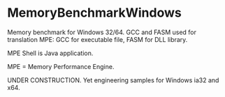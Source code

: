 # MemoryBenchmarkWindows

Memory benchmark for Windows 32/64.
GCC and FASM used for translation MPE:
GCC for executable file, FASM for DLL library.

MPE Shell is Java application.

MPE = Memory Performance Engine.

UNDER CONSTRUCTION.
Yet engineering samples for Windows ia32 and x64.


